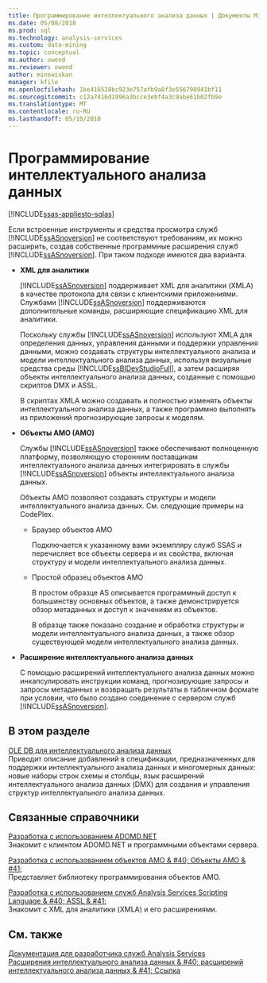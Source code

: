 ```yaml
---
title: Программирование интеллектуального анализа данных | Документы Microsoft
ms.date: 05/08/2018
ms.prod: sql
ms.technology: analysis-services
ms.custom: data-mining
ms.topic: conceptual
ms.author: owend
ms.reviewer: owend
author: minewiskan
manager: kfile
ms.openlocfilehash: 1be416528bc923e757afb9a8f3e556790941bf11
ms.sourcegitcommit: c12a7416d1996a3bcce3ebf4a3c9abe61b02fb9e
ms.translationtype: MT
ms.contentlocale: ru-RU
ms.lasthandoff: 05/10/2018
---
```

# <a name="data-mining-programming"></a>Программирование интеллектуального анализа данных
[!INCLUDE[ssas-appliesto-sqlas](../includes/ssas-appliesto-sqlas.md)]

  Если встроенные инструменты и средства просмотра служб [!INCLUDE[ssASnoversion](../includes/ssasnoversion-md.md)] не соответствуют требованиям, их можно расширить, создав собственные программные расширения служб [!INCLUDE[ssASnoversion](../includes/ssasnoversion-md.md)]. При таком подходе имеются два варианта.  
  
-   **XML для аналитики**  
  
     [!INCLUDE[ssASnoversion](../includes/ssasnoversion-md.md)] поддерживает XML для аналитики (XMLA) в качестве протокола для связи с клиентскими приложениями. Службами [!INCLUDE[ssASnoversion](../includes/ssasnoversion-md.md)] поддерживаются дополнительные команды, расширяющие спецификацию XML для аналитики.  
  
     Поскольку службы [!INCLUDE[ssASnoversion](../includes/ssasnoversion-md.md)] используют XMLA для определения данных, управления данными и поддержки управления данными, можно создавать структуры интеллектуального анализа и модели интеллектуального анализа данных, используя визуальные средства среды [!INCLUDE[ssBIDevStudioFull](../includes/ssbidevstudiofull-md.md)], а затем расширяя объекты интеллектуального анализа данных, созданные с помощью скриптов DMX и ASSL.  
  
     В скриптах XMLA можно создавать и полностью изменять объекты интеллектуального анализа данных, а также программно выполнять из приложений прогнозирующие запросы к моделям.  
  
-   **Объекты AMO (AMO)**  
  
     Службы [!INCLUDE[ssASnoversion](../includes/ssasnoversion-md.md)] также обеспечивают полноценную платформу, позволяющую сторонним поставщикам интеллектуального анализа данных интегрировать в службы [!INCLUDE[ssASnoversion](../includes/ssasnoversion-md.md)] объекты интеллектуального анализа данных.  
  
     Объекты AMO позволяют создавать структуры и модели интеллектуального анализа данных. См. следующие примеры на CodePlex.  
  
    -   Браузер объектов AMO  
  
         Подключается к указанному вами экземпляру служб SSAS и перечисляет все объекты сервера и их свойства, включая структуру и модели интеллектуального анализа данных.  
  
    -   Простой образец объектов AMO  
  
         В простом образце AS описывается программный доступ к большинству основных объектов, а также демонстрируется обзор метаданных и доступ к значениям из объектов.  
  
         В образце также показано создание и обработка структуры и модели интеллектуального анализа данных, а также обзор существующей модели интеллектуального анализа данных.  
  
-   **Расширение интеллектуального анализа данных**  
  
     С помощью расширений интеллектуального анализа данных можно инкапсулировать инструкции команд, прогнозирующие запросы и запросы метаданных и возвращать результаты в табличном формате при условии, что было создано соединение с сервером служб [!INCLUDE[ssASnoversion](../includes/ssasnoversion-md.md)].  
  
## <a name="in-this-section"></a>В этом разделе  
 [OLE DB для интеллектуального анализа данных](../analysis-services/data-mining-programming-ole-db.md)  
 Приводит описание добавлений в спецификации, предназначенных для поддержки интеллектуального анализа данных и многомерных данных: новые наборы строк схемы и столбцы, язык расширений интеллектуального анализа данных (DMX) для создания и управления структур интеллектуального анализа данных.  
  
## <a name="related-reference"></a>Связанные справочники  
 [Разработка с использованием ADOMD.NET](../analysis-services/multidimensional-models/adomd-net/developing-with-adomd-net.md)  
 Знакомит с клиентом ADOMD.NET и программными объектами сервера.  
  
 [Разработка с использованием объектов AMO & #40; Объекты AMO & #41;](../analysis-services/multidimensional-models/analysis-management-objects/developing-with-analysis-management-objects-amo.md)  
 Представляет библиотеку программирования объектов AMO.  
  
 [Разработка с использованием служб Analysis Services Scripting Language & #40; ASSL & #41;](../analysis-services/multidimensional-models/scripting-language-assl/developing-with-analysis-services-scripting-language-assl.md)  
 Знакомит с XML для аналитики (XMLA) и его расширениями.  
  
## <a name="see-also"></a>См. также  
 [Документация для разработчика служб Analysis Services](../analysis-services/analysis-services-developer-documentation.md)   
 [Расширения интеллектуального анализа данных & #40; расширений интеллектуального анализа данных & #41; Ссылка](../dmx/data-mining-extensions-dmx-reference.md)  
  
  
